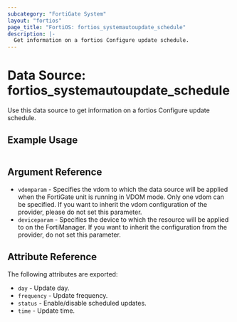 ```yaml
---
subcategory: "FortiGate System"
layout: "fortios"
page_title: "FortiOS: fortios_systemautoupdate_schedule"
description: |-
  Get information on a fortios Configure update schedule.
---
```


# Data Source: fortios_systemautoupdate_schedule
Use this data source to get information on a fortios Configure update schedule.


## Example Usage

```hcl

```

## Argument Reference

* `vdomparam` - Specifies the vdom to which the data source will be applied when the FortiGate unit is running in VDOM mode. Only one vdom can be specified. If you want to inherit the vdom configuration of the provider, please do not set this parameter.
* `deviceparam` - Specifies the device to which the resource will be applied to on the FortiManager. If you want to inherit the configuration from the provider, do not set this parameter.

## Attribute Reference

The following attributes are exported:

* `day` - Update day.
* `frequency` - Update frequency.
* `status` - Enable/disable scheduled updates.
* `time` - Update time.
